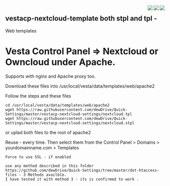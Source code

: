 <img src="https://global.dewdrive.com/thegreatcompany/emblem/dew_black_logo.png" align="right" />
<img src="https://vestacp.com/img/vesta_logo.png" align="right" />
<img src="https://global.dewdrive.com/thegreatcompany/help/github/nextcloud-owncloud-logo.png" align="right" />


## vestacp-nextcloud-template both stpl and tpl - 
Web templates

# Vesta Control Panel =>  Nextcloud or Owncloud under Apache. 

Supports with nginx and Apache proxy too. 

Download these files into /usr/local/vesta/data/templates/web/apache2 

Follow the steps and these files 
```
cd /usr/local/vesta/data/templates/web/apache2
wget https://raw.githubusercontent.com/dewDrive/Quick-Settings/master/vestacp-nextcloud-settings/nextcloud.tpl
wget https://raw.githubusercontent.com/dewDrive/Quick-Settings/master/vestacp-nextcloud-settings/nextcloud.stpl
```
or uplad both files to the root of apache2

Reuse - every time.
Then select them from the Control Panel > Domains > yourdomainname.com > Templates

```
Force to use SSL - if enabled

use any method described in this folder 
https://github.com/dewDrive/Quick-Settings/tree/master/dot-htaccess-files - 3 Methods availble. 
I have tested it with method 3 - its is confirmed to work .
```
